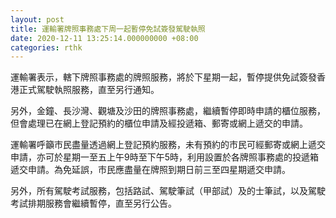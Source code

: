```yaml
---
layout: post
title: 運輸署牌照事務處下周一起暫停免試簽發駕駛執照
date: 2020-12-11 13:25:14.000000000 +08:00
categories: rthk
---
```


運輸署表示，轄下牌照事務處的牌照服務，將於下星期一起，暫停提供免試簽發香港正式駕駛執照服務，直至另行通知。

另外，金鐘、長沙灣、觀塘及沙田的牌照事務處，繼續暫停即時申請的櫃位服務，但會處理已在網上登記預約的櫃位申請及經投遞箱、郵寄或網上遞交的申請。
 
運輸署呼籲市民盡量透過網上登記預約服務，未有預約的市民可經郵寄或網上遞交申請，亦可於星期一至五上午9時至下午5時，利用設置於各牌照事務處的投遞箱遞交申請。為免延誤，市民應盡量在牌照到期日前三至四星期遞交申請。

另外，所有駕駛考試服務，包括路試、駕駛筆試（甲部試）及的士筆試，以及駕駛考試排期服務會繼續暫停，直至另行公告。
